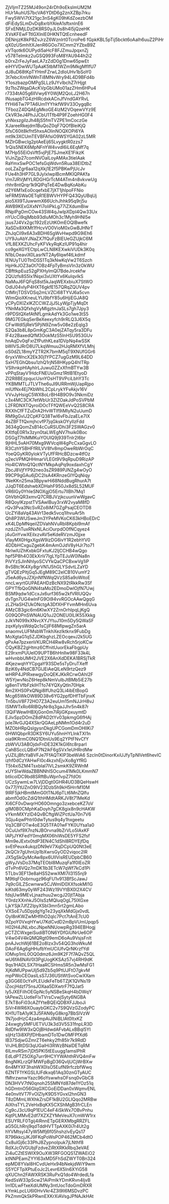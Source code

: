 ZjVIjmTZ25MJ49on24rDh9oEkslmUM2M
HUr1AuhUS7bcVA6YDtD6g2znXZBp7rku
Fwy5WVi7tX21gc3nS4gK09hKdZoezbOM
dFiEdySLmDvDq8xrbYAIeA1sftxnlnE6
SFxENMjLDzDK8RS0yJL0s8h4I5jQzeHK
XVsKFEwFTtIGXlnIE0HKNTQtEcnheedF
DENnjzK8kP8ZvJrzZ6WznIrt0TcroPe6
fGpkKBL5pTij5bckt6oAalh6uuZ2PiHr
qX0zUSmhItXJenR6GOo7XCmm2YZbxB9Z
xVTqotk6OUPydi5aHcF8FJZmuJpqxnZj
v578Telmkz2uGSQ993FoM8YAU944h2i2
b0rxZrFeJyFaeLA7zZdD0g1Dnw65pwEt
eiHYVDwWUTpAaK5tbM1WZm9MkgMfIfU7
dJ8uD68tKpTYHmFZrwL2dloUHv1bSoY0
3t7ebcXmVNWnTi8MNvWry94L4D9BFd4b
Y1oszbazpOMPgSLLz9JYvlbchZ7rHjgt
9zTtoZWqaDAcKVpGbUMo01azZHm6HPu4
r7334tA05g6llVwy6Y0WjM2QoLJ2H67n
lNusapbTG4zHIRcdxkACnJfVndGAYRvL
fYHli6Tw7PTA6Um1YYhkfW9V33OygqBc
TFbozZ4DQAEgMkoGE4IzM2VOqewVYz9E
CkVR3eJ4PhJJCbU1Tfb4P9FZoehHG0F4
yhNxszgiIzJh48jS5fmTVZPE1mCoczGe
XJareeRkejdm1BuQoZ0qF7QOfBleiKjQ
SfsC60it8kfht5hxsAOlinNOQXOPi6YA
mt9k3XCUmTEVBFAfsiO9WSYGA02zL5MR
MZlrGBwcIg2ptAeEij65LvygktR0zzs7
1rQis5NEK6MpNFnYW4vvdl6iL6EqMf7q
M7Hp55EiOsVft5vjPjE7SJmeXE1FikzK
ViJnZjp27comNVOalLoyAMAx3tielAak
RaYmxSwPOC1efsGqWdvn5Rua38EIDtbZ
ooLZaZgr6aa12qXkj1E2f5PBKwPjUcJv
FUe4h3HP7GL9JyIxlwplBcmMKIQPAKfa
Vm7JRVjMYLRDGHGrTcM4ATm4n8vkvwUg
rhhr8ntQrqr1k9QlPqTeE4DwBqKoAbKu
d2Y6M1xEo0cqefxbE7jXT1jhIpoFFNio
leFRMSWaOETqR1EBWVHYPFQ43QyUBqUj
pio5XlI9TJuwwmX66UchJhhk95q9rj5u
AWB9KExGXxNYi7oIiPkLg77iZXdumBiw
RNplPgOmCOw43SW4qJwlpXDpl4Qw33Ux
nYUcCi9qjMbb93dIuMOh3c1Myh9HNI5e
jsus7J4Vx2gc192zEzUtKOmEOQlBwefk
XaSDx8XKMt1fHcvVO0VioM0xGwBJHNrT
ZhJqCil9x6A3xBDH6SgWvHwpd9G9iEh6
UY9JuAbYJNaZX7fQuFzBIEUeGZUjkC6M
VfL8EXKZUhcFyKFVkyRqKzIUP91q4hir
co9geXGYECtpLwCLN8KEXwkiVUDk3K0q
N1bLOeaviX0LasrNT2Ay6lqwf4tLkdmf
IENUyTU0TtnDSS1Tq3kNwKqVw2T6Szch
HpHkJOZ3aOt7OBz4FpTyBmsVIn3zOkWU
CBfttkpEuz52gPXHylmQI7BdeJrcekfw
2QUzfs8S5lx1Nqxi3xUXtYx6KuIqvIkS
NaMuJ6FQFqS8st5kJaqWEXxbiuX7StWO
OdIJ04vIyP4HXT6gkfE157QRqZQUV4pv
CtMIrjTDSVDSq2mLVZCi68TYVJ6a5cvn
WlmQioXKneuLYlJ9bfY85u6HjiEGJA8Q
yCPyDXlZxlKZCCWZJjJ5LyWjpTjyMqDt
YNnMa3QfxhgVyMlgztnJaSLs7gh7Jpy3
r9PDStQXefAtNfLgmkAdYk3Go1we3tS5
9MG7EGkqSerBeXeexyfch9rRLQ3J6X5q
CFwWdI5jReV5PjiN9Znw5v08e2zEqIg3
S2Qa3b8L8pGmKgC3A0ejZATqy5ra3DFu
lF4z2BaxedQfM3OokMzS5InHSU953GUv
hnAqDv0qFxrZfPuthKLea1DVpNq4wSSK
bWlVSJRrD8U7LkqWmuu2HJqRMXfVLMhj
oS0dZL18myYZTR2K7bmM5qT9XNUfGGr6
6ryxVWncX2Ek30j1YPCZ7ugGzM9L64DD
SxH7EGhQbsu1zhQ1rjN58HKypQ4hITRp
VSlhnkpHlAyhlrLJuwu0ZZxXfmBTYw3B
vPPqStayV1HdcFNEUsGmz1RtIB1EtyoD
ZI2R8BEzpqucUsnYOsHT9VPciLbhY3Tc
YKBMMTLJTLVThe6uJl9URRmWjUapRjpo
mlUfNx4Ej7KbWhL2CpLrykYFvAkjv16V
VVvJyHsigC5WX8oLrBH4B9O9v3NkmiDz
c3x4MC3CK7etWbUr3ZIZOakJdPoSVPbM
L2FRDNXTQyroiDOcTFfQWEeVvQ2S8CRA
RXXhCfFTZuDrA2HvWTIf9iMIyN2uUumD
RM9gGvlJ2CpKFQ38Twl6vFbJzaELe7IX
4sZBFTfQxmjhcvfP7jqGkskOYylIzFdd
3634gQomZsB14cCuRSUDhi3F2SWAGzv0
KXtfqE0R1x3zyn0taLWEgNV7huik0Boc
DSGgT7hlMMKuiYOUlQ9j939TnIr2I6br
9jHHL5vAH70Mxg9WVcqW4gPcCxaGgvLO
R3CzhY5BHFfRILVV8fv8mpOweRbWrOqC
YoeQGyKR0ylokVTyUfFRHcBDzcw4tfOz
q2ecVPMQHHmarVLEGt9V9qRpuD9RizAP
Ho4lCWtnQ1QctNYMkpAqPq9oxdaxhCgY
ZbcJ8VjfYP92neo3sZR989PJNZg4wOyO
99CP9gGAu6jDC2IsA4KRnzeGIYQqNiqy
1NeKKn25ma3BpywHi68NddBugRhurA7t
JJqDT6EdshwbXDHahF950Jx8dSL52MUF
VR6IGy0YhIeSNOXgjO5Ertu7lIBh7Mq1
GhVbhQR3xmvQ7CRBJVzjkcuunVwWgavC
R8QoyIKzpstTVSAwIBuy3rxW2vyaM8fD
rQv3Pva3NcSvRZo8iM7GZgPsajCEOTD8
UcZYi8aVq43AVr13edk5vcq1lhvuAr5h
Qh8P3WUSweJm3YPeMVKoCK63kHBoEDrC
xK4LDpMNqeiIZDVahNVuRbl8Kpbl9mAf
nzdJZhTuxRNxNLAciOurpdO0fNCqyez4
j4uGnYvwXEiIxzvAV5eKdeRVzmJ0jjxe
VlayMX0HgxXgsW9izDG6ivY1R2ebhYV0
4DDbHCxguZgebK4mAmOJdV8yHJr7to71
f4rIwlUZhKxbkGFxtuKJ2ljCCHB4wQgo
hpf5P8h4O3EkXnV7IgLYpTEJuW0INa8n
PiVYzSJlnNhIyoSCVYkQaCPCBxwVg1iP
8vSBtc1K4Xy8grVN1J5hGLYSdvtLZaYD
gTVQEzPItjGq5JEgM89C2elCB10VumY2
J5eAd6ysJZXjnNfNWqQVzS85a9oWitoE
nncLwyrtGUPAEAHDzBcNX92tRkkRw3Sf
GPYTfbQoGNN4taMo2EDmoDwlOjfN7Uwj
BSM9qdw1dCcxJx6urf365w2kfVRIUQQv
dvTgn7UG4wlnFG9Oi94vvRGOcAAwQgqG
zLZHaSHZUkONctgA3DfXHFYvmMHn6Uva
AMzCB3gic6m6KlwXY2ZrnOrhIpqLjKgQ
G09QOPnSWNAUQ1uJ2ONEU0lLIK55Xkkg
zJkVN099xXNvcXYJYtuJ10m5Dy5QWaSF
zqxKyIysWdqQc1sCjlF68MIpwgZn5arA
snaomvLUFMsbWTnkhXezIktknx9FubDg
MoXgtaG1q5ZJDKbghzLZEOcqevJ2k5UG
gPxAe7pzxenVKURCH4Rw8vRch5rjoKCw
CQyKBZ2gHtmz6CffnitUuorEkaFbgpUy
E29rxmPUUelO9UPTB6hHnllw98F33k4L
wHvnbbUMH2JVE2X6AnXdDEKA1BRSjTkR
4KjezwqhYYCpgaY93SDe5sTyDruTXeff
BziK6y4NdCB7GlJEiAeQlLeN9rtzQez9
wHRP4JPlRxewgyDoQEKJKkRCrwOAhl2F
W5YjwvNoZ6Hep8kNmVuIbJtBMb5iE27b
ig8enTVfbFzklHTfo74YQXyQtln70Hpk
8m2XHS0PxQNgi8lfUhzQ3Li4ibEtBopG
Mcg65WkOW89D38v6YG2ppfDHfTbFjnxK
Tn5buV8F72HO7Z3A2euUm15mNJJrH8vJ
ISMWTxRo6RlBQyNr8q3gaJJhr5n4k87r
l3QiFWewlHBXjGon0m7iRjiGKpxuymtD
EJivSpzDOmZ8dPAD2tYv03pkmgG6fHAj
jxle7ArGJQ4XSkrQGAeLpNMm1Od4r2uD
MZObHRpQslgysnDkgUPCGomDmOHllKi7
0HWIQbprR3DKSY6UYu5hnHYLInkTXI1n
oia9KRrmC0NQ1DtniUs9Eq2YPtFNvCfY
zbWVU3ABOjdxFnDE32K1kGI6tc8rparI
CahBSccLQBxP7N2ikF6gSVx1eUHRrdMw
yUZILjBfcYaBVFJe7FfAQTKlP3beWiA6
SzcIn0tDinorKxiUJfyTpNlVet6hevIC
izhf0dCzYAHwFI0c4kzxhEjvXo8gYfRG
T5t4xi5ZM4TsxbIal7lVL2smkK9ZRWnM
xUYSIwWdaZBBNNhISOcum41Mk0LKmmN7
btlicolDC9bd8SRftBuWpn1vpZ7fdOti
UCzSywmLw7LVjDDgt0GHR4UD3BQeHswH
0x77jYtUZnO9IV23Dzb5h9kH5HrrM10M
9IRF5jkHBmtMmG0tTNJ6pTLt6MnZQlfu
abmfOd0cZdiQ1thHMdtARKJV8t71MeKd
Xi6CF0vDwqrHO60Omngo3zxebceKZ7oV
gIM0B0CMphKaDoyh7gCK8gix8n9cHAKW
vYkmMXYzlD4QvBCftgWiZPctUa70n7V6
3Gju4qwPhtrI0dwTytus9q4y1hxgeetu
Vq3CBFOTw4oE3Q5TFA01wFYK0UYsa1a0
OCuUxf9X7nzNJBOrvna9bZrVLo5IAxKF
lAPjJYKFedY0mqMX06hiWsDE5YFS2fsf
Mm9eJExtx0tdP3EN4C1dShI8RDYEjfDq
svEtPeux4ukqzDN9eV7XqDCpUQ0Nt3eE
2kQClr7gUhnUp1bXwrsGyOD2viqoc2IR
JX5gSkQyMcAw8px6UlIVisREUDpbCB60
gWyJVsDo37MqTEObl8MuzqFa1f0IEoZR
dTvPn6VQz7mDK1lb3ETcW7qWf7kCd1Pi
5TLbv3EF13e8aHS52wwXMI7il3155nj9
M9tlqFOobrnugz96qFU1v913BfScJawJ
7q9cGlLZScwnww5CJWmlD0XXfsokMI1G
kiKtd63my0yWF243Wz19VYtBX0I2X4CV
fdsjUw9MEvLjnazhuu2wcgJ20jtTAbja
Y0rdzXXnhkJ5OlsSzMQluqOgL75lXGxe
LjkYSjk7JfZ2IpyXSbl3mn5rt2gmLAbo
VXSoE7u5DpjdgYgTe23yqXkMdGjx0vdL
OyI8nKWZwMHflhO2qIc7Pct7tAnE7cU0
9ZpoY0VxqHYwU7KdCvdD2mBpVUmUpqp5
H02H4JNLxbcJNpeNNUowpRg394EBHogj
pCTZCWxgeiSudiBTON6YDfGiUNrUe6OP
V4w04V4kQMQRgt09emD6oAu9VsjsFnIt
pnAJvchWj61BE2o8Izx3v54QG3hoWkuM
DAoF6Ag6gHHufbYmUCiUfvQrNKrzfYdl
lOMvp1mL0OQ0dmz6Jm9K2F7f7AQvZ5QL
wU6fA6NAV0I3PgUogKKSAz57vj4RH9dK
9qs1HADLSX7lHaaRCSHms5R5n3wMsFG1
XjKdMUPpwUlj5d9Zb5q9PtUJFtO7gkvM
mpPWoCEOaslLsS7J36UStWtSvoCwXXam
g3GG6E0cYxPLEUdkFeTb6TZjK1QVNs19
iZocjHdzf75nsJOXaa5DXwtrF7fQJat5
ly5JXEFiIhOEGpNc5yNSBeSkqH4bDWqY
tAPewZLUotIeFlxTVrsCvwjSyty6NGBA
E7kT8oFi03cAZfYteBQEiQDBXFJJboJi
SiVr4WR6XOuaybGKC2v7S9QVzGZodyPC
KH1UTbA1ylK3J5FAN6yG8krg7BbSlVzW
1N7jodHzC4za4mpAiJINiBLIAt0ItxKZ
24xwgty5MFUETVU3k3d3V5S31fnpLR3D
RdDfw9lW3xQOjBHdwdAFvbALxBBql5YI
sIjHz13i8XPjfDHbamDTo1DwOMFPfXd6
lB37SdjwGZmrZT6ehky2fh85Ir7k9RdD
VrJHLBtDSl3qUGalHi3RWzBNalDETqRM
6ILmvRSm7jDt5PKl5tEEuugg1amslPhR
EdLdPTZ5OXg7urr9HCYYWAhthRVQ4mFw
8ngNlKLrzQFMWFpBgD36QvIjUCjWrBXw
6n4MYXF3hshWX0lsO5EufN9rfczbfWwq
6ZNTF1YKGSLIUFdkxq61Aq30znGTyAUC
fMhrzwnwYazc96oYswwhsOFsnq0vGbC8
DN3HVV7tN0qnoh25SMNYd87de1YOz51q
hGDmtnO56GIqGXCGoEiDDan0xWqmvENL
4e0nvltVT7FvOlZIyK9D5YGvxI2hnGN3
T8zDMmLWXhkZrsDF1kBU2GLIQqo2MRBw
AlXhsTYL2VeHxBqKX5CXShMgB3frCLEn
Cg9cJ3cU9qP1EUC4eF4iSkWx7OBvPnhu
KqtPLMMvE2df7XZXZYMeVeuX7cmWW1rx
ESUYRLF0Tgij4iRnnETpGERXMbgRRZFL
aG5GLhRnj9qdTddHVTTpAXK0i7r4Ut2g
hYVMtsyl47yW5Mfj6f05hshzlvEyQs17
R796kkcjJKJ9FKqPoWsPOP462MCb4dtO
Cx8uIGj6c33PhJ8ZypnoIpuk7jLNthf8
RdXJcOVGUbjFzdveZiRtXRKkRbq3eVAE
Zi4uCZtESWlX9OuXW3RFGOQS1ZWAEiO2
ktNNPEamZYYl63xMD5FhSdZWYT0Bn324
epMD8YVaI8HCvdUeHx94bNekjdWiY9wm
S5YCFTpXPtuEoJc2Levr6X5In6XYiG58
qXUChn2FAWXRSK3RuPxQ1do4WrdedLfa
KedSsW33pScw21AiPmIkYDmKRvn4IjvB
lm1DLwFfxeXdiUMNy3ntUocTdoGmDRXR
kYmkLpcLU6I0HvVkr4Z3I9lI6MSDvzPC
PkZmmQkSkPRwnEXKrXiAVsgJPNAJkHAt
